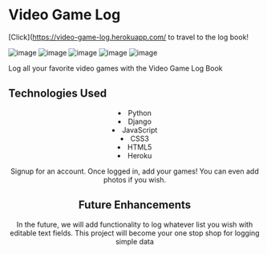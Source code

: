 <h1 text-align="center">Video Game Log</h1>

[Click](https://video-game-log.herokuapp.com/ to travel to the log book!

![image](https://user-images.githubusercontent.com/103761476/179011257-587ab065-abee-4a77-ab98-2ff644e50f48.png)
![image](https://user-images.githubusercontent.com/103761476/179011374-f72afcb2-7c82-4f2b-9314-e701111c5f47.png)
![image](https://user-images.githubusercontent.com/103761476/179011444-8c0dd4f1-f454-44e2-b0ce-8d9f8c3fabd6.png)
![image](https://user-images.githubusercontent.com/103761476/179011525-9faa1e3d-38bd-4f28-a434-06362a9650ea.png)
![image](https://user-images.githubusercontent.com/103761476/179011597-d1a1e614-b2c7-4d3f-b17a-bfe0539826ca.png)

<p text-align="center">Log all your favorite video games with the Video Game Log Book</p>

<h2 text-align="center">Technologies Used</h2>
<li align="center">Python</li>
<li align="center">Django</li>
<li align="center">JavaScript</li>
<li align="center">CSS3</li>
<li align="center">HTML5</li>
<li align="center">Heroku</li>

<p align="center">Signup for an account. Once logged in, add your games! You can even add photos if you wish.</p>

<h2 align="center">Future Enhancements</h2>
<p align="center">In the future, we will add functionality to log whatever list you wish with editable text fields. This project will become your one stop shop for logging simple data</p>



